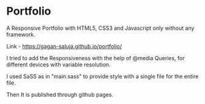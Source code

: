 # Portfolio
A Responsive Portfolio with HTML5, CSS3 and Javascript only without any framework.


Link - https://gagan-saluja.github.io/portfolio/



I tried to add the Responsiveness with the help of @media Queries, for different devices with variable resolution.

I used SaSS as in "main.sass" to  provide style with a single file for the entire file.

Then It is published through github pages.

